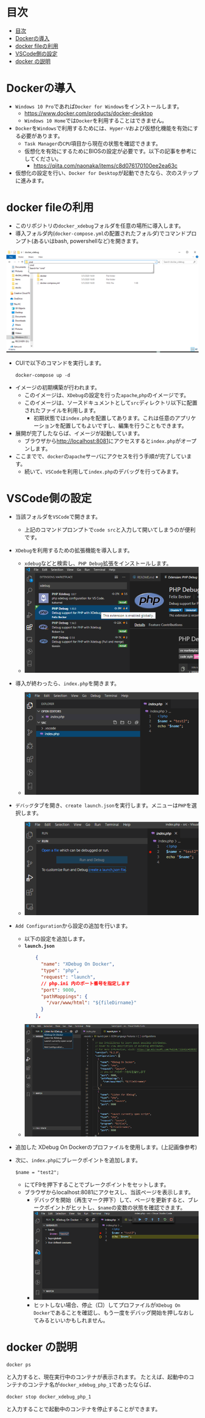 # 目次
- [目次](#%e7%9b%ae%e6%ac%a1)
- [Dockerの導入](#docker%e3%81%ae%e5%b0%8e%e5%85%a5)
- [docker fileの利用](#docker-file%e3%81%ae%e5%88%a9%e7%94%a8)
- [VSCode側の設定](#vscode%e5%81%b4%e3%81%ae%e8%a8%ad%e5%ae%9a)
- [docker の説明](#docker-%e3%81%ae%e8%aa%ac%e6%98%8e)

# Dockerの導入
- `Windows 10 Pro`であれば`Docker for Windows`をインストールします。
  - https://www.docker.com/products/docker-desktop
  - `Windows 10 Home`では`Docker`を利用することはできません。
- `Docker`を`Windows`で利用するためには、`Hyper-V`および仮想化機能を有効にする必要があります。
  - `Task Manager`の`CPU`項目から現在の状態を確認できます。
  - 仮想化を有効にするためにBIOSの設定が必要です。以下の記事を参考にしてください。
    - https://qiita.com/naonaka/items/c8d076170100ee2ea63c
- 仮想化の設定を行い、`Docker for Desktop`が起動できたなら、次のステップに進みます。

# docker fileの利用
- このリポジトリの`docker_xdebug`フォルダを任意の場所に導入します。
- 導入フォルダ内(`docker-compose.yml`の配置されたフォルダ)でコマンドプロンプト(あるいはbash, powershellなど)を開きます。

![image](./readme_images/cmd.png)

- CUIで以下のコマンドを実行します。
  ```
  docker-compose up -d
  ```
- イメージの初期構築が行われます。
  - このイメージは、`XDebug`の設定を行った`apache`,`php`のイメージです。
  - このイメージは、ソースドキュメントとして`src`ディレクトリ以下に配置されたファイルを利用します。
    - 初期状態では`index.php`を配置してあります。これは任意のアプリケーションを配置してもよいですし、編集を行うこともできます。
- 展開が完了したならば、イメージが起動しています。
  - ブラウザから[http://localhost:8081](http://localhost:8081)にアクセスすると`index.php`がオープンします。
- ここまでで、`docker`の`apache`サーバにアクセスを行う手順が完了しています。
  - 続いて、`VSCode`を利用して`index.php`のデバッグを行ってみます。

# VSCode側の設定
- 当該フォルダを`VSCode`で開きます。
  - 上記のコマンドプロンプトで`code src`と入力して開いてしまうのが便利です。
- `XDebug`を利用するための拡張機能を導入します。
  - `xdebug`などと検索し、`PHP Debug`拡張をインストールします。
  - ![Image](./readme_images/extension.png)

- 導入が終わったら、`index.php`を開きます。
  - ![Image](./readme_images/index.png)
- `デバッグ`タブを開き、`create launch.json`を実行します。メニューは`PHP`を選択します。
  - ![Image](./readme_images/debug.png)
- `Add Configuration`から設定の追加を行います。
  - 以下の設定を追加します。
  - **`launch.json`**
    ``` json
        {
          "name": "XDebug On Docker",
          "type": "php",
          "request": "launch",
          // php.ini 内のポート番号を指定します
          "port": 9000,
          "pathMappings": {
            "/var/www/html": "${fileDirname}"
          }
        },
    ```
  - ![Image](./readme_images/config.png)

- 追加した XDebug On Dockerのプロファイルを使用します。(上記画像参考)
- 次に、`index.php`にブレークポイントを追加します。

  ```
  $name = "test2";
  ```

  - にてF9を押下することでブレークポイントをセットします。
  - ブラウザからlocalhost:8081にアクセスし、当該ページを表示します。
    - デバッグを開始（再生マーク押下）して、ページを更新すると、ブレークポイントがヒットし、`$name`の変数の状態を確認できます。
    - ![Image](./readme_images/break.png)
    - ヒットしない場合、停止（□）してプロファイルが`XDebug On Docker`であることを確認し、もう一度をデバッグ開始を押しなおしてみるといいかもしれません。


# docker の説明
```
docker ps
```
と入力すると、現在実行中のコンテナが表示されます。
たとえば、起動中のコンテナのコンテナ名が`docker_xdebug_php_1`であったならば、

```
docker stop docker_xdebug_php_1
```

と入力することで起動中のコンテナを停止することができます。
